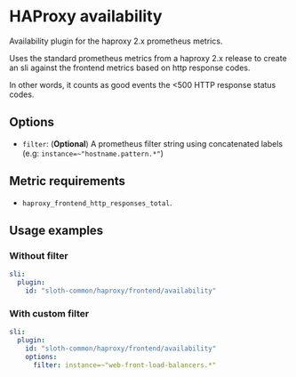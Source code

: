 # HAProxy availability

Availability plugin for the haproxy 2.x prometheus metrics.

Uses the standard prometheus metrics from a haproxy 2.x release to create an sli
against the frontend metrics based on http response codes.

In other words, it counts as good events the <500  HTTP response status codes.

## Options

- `filter`: (**Optional**) A prometheus filter string using concatenated labels (e.g: `instance=~"hostname.pattern.*"`)

## Metric requirements

- `haproxy_frontend_http_responses_total`.

## Usage examples

### Without filter

```yaml
sli:
  plugin:
    id: "sloth-common/haproxy/frontend/availability"
```

### With custom filter

```yaml
sli:
  plugin:
    id: "sloth-common/haproxy/frontend/availability"
    options:
      filter: instance=~"web-front-load-balancers.*"
```
